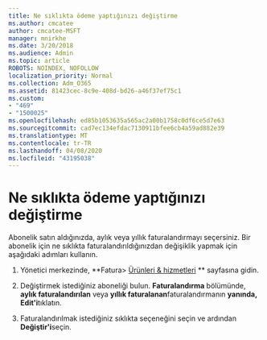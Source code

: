 ```yaml
---
title: Ne sıklıkta ödeme yaptığınızı değiştirme
ms.author: cmcatee
author: cmcatee-MSFT
manager: mnirkhe
ms.date: 3/20/2018
ms.audience: Admin
ms.topic: article
ROBOTS: NOINDEX, NOFOLLOW
localization_priority: Normal
ms.collection: Adm_O365
ms.assetid: 81423cec-8c9e-408d-bd26-a46f37ef75c1
ms.custom:
- "469"
- "1500025"
ms.openlocfilehash: ed85b1053635a565ac2a00b1758c0df6ce5d7e63
ms.sourcegitcommit: cad7ec134efdac7130911bfee6cb4a59ad882e39
ms.translationtype: MT
ms.contentlocale: tr-TR
ms.lasthandoff: 04/08/2020
ms.locfileid: "43195038"
---
```

# <a name="change-how-often-you-pay"></a>Ne sıklıkta ödeme yaptığınızı değiştirme

Abonelik satın aldığınızda, aylık veya yıllık faturalandırmayı seçersiniz. Bir abonelik için ne sıklıkta faturalandırıldığınızdan değişiklik yapmak için aşağıdaki adımları kullanın.

1. Yönetici merkezinde, **Fatura> [Ürünleri & hizmetleri](https://go.microsoft.com/fwlink/p/?linkid=842054) ** sayfasına gidin.

2. Değiştirmek istediğiniz aboneliği bulun. **Faturalandırma** bölümünde, **aylık faturalandırılan** veya **yıllık faturalanan**faturalandırmanın **yanında, Edit'i**tıklatın.

3. Faturalandırılmak istediğiniz sıklıkta seçeneğini seçin ve ardından **Değiştir'i**seçin.

